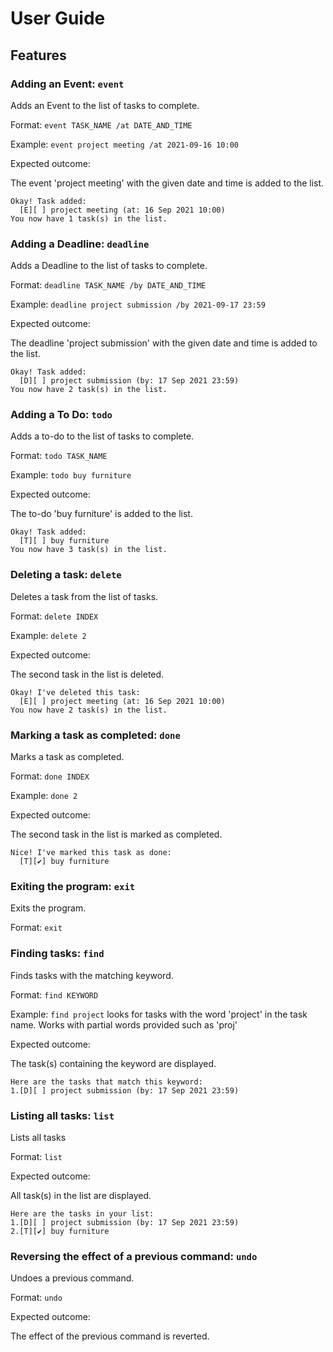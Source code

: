 # User Guide

## Features 

### Adding an Event: `event`

Adds an Event to the list of tasks to complete.

Format: `event TASK_NAME /at DATE_AND_TIME`

Example: `event project meeting /at 2021-09-16 10:00`

Expected outcome:

The event 'project meeting' with the given date and time is added to the list.
```
Okay! Task added:
  [E][ ] project meeting (at: 16 Sep 2021 10:00)
You now have 1 task(s) in the list.
```

### Adding a Deadline: `deadline`

Adds a Deadline to the list of tasks to complete.

Format: `deadline TASK_NAME /by DATE_AND_TIME`

Example: `deadline project submission /by 2021-09-17 23:59`

Expected outcome:

The deadline 'project submission' with the given date and time is added to the list.
```
Okay! Task added:
  [D][ ] project submission (by: 17 Sep 2021 23:59)
You now have 2 task(s) in the list.
```

### Adding a To Do: `todo`

Adds a to-do to the list of tasks to complete.

Format: `todo TASK_NAME`

Example: `todo buy furniture`

Expected outcome:

The to-do 'buy furniture' is added to the list.
```
Okay! Task added:
  [T][ ] buy furniture
You now have 3 task(s) in the list.
```

### Deleting a task: `delete`

Deletes a task from the list of tasks.

Format: `delete INDEX`

Example: `delete 2`

Expected outcome:

The second task in the list is deleted.
```
Okay! I've deleted this task:
  [E][ ] project meeting (at: 16 Sep 2021 10:00)
You now have 2 task(s) in the list.
```

### Marking a task as completed: `done`

Marks a task as completed.

Format: `done INDEX`

Example: `done 2`

Expected outcome:

The second task in the list is marked as completed.
```
Nice! I've marked this task as done:
  [T][✔︎] buy furniture
```

### Exiting the program: `exit`

Exits the program.

Format: `exit`

### Finding tasks: `find`

Finds tasks with the matching keyword.

Format: `find KEYWORD`

Example: `find project` looks for tasks with the word 'project' in the task name. Works with partial words provided such as 'proj'

Expected outcome:

The task(s) containing the keyword are displayed.
```
Here are the tasks that match this keyword:
1.[D][ ] project submission (by: 17 Sep 2021 23:59)
```

### Listing all tasks: `list`

Lists all tasks

Format: `list`

Expected outcome:

All task(s) in the list are displayed.
```
Here are the tasks in your list:
1.[D][ ] project submission (by: 17 Sep 2021 23:59)
2.[T][✔︎] buy furniture
```

### Reversing the effect of a previous command: `undo`

Undoes a previous command.

Format: `undo`

Expected outcome:

The effect of the previous command is reverted.
